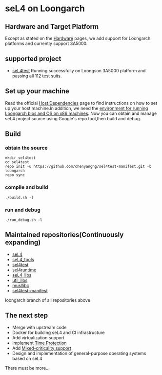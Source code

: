 # seL4 on Loongarch

## Hardware and Target Platform
Except as stated on the [Hardware](https://docs.sel4.systems/Hardware) pages, we add support for Loongarch platforms and currently support 3A5000.

## supported project
- [seL4test](https://github.com/ChenYangng/sel4test-manifest)
Running successfully on Loongson 3A5000 platform and passing all 112 test suits.

## Set up your machine
Read the official [Host Dependencies](https://docs.sel4.systems/projects/buildsystem/host-dependencies.html) page to find instructions on how to set up your host machine.In addition, we need the [environment for running Loongarch bios and OS on x86 machines](https://github.com/foxsen/qemu-loongarch-runenv).
Now you can obtain and manage seL4 project source using Google's repo tool,then build and debug.

## Build
### obtain the source
```
mkdir sel4test
cd sel4test
repo init -u https://github.com/chenyangng/sel4test-manifest.git -b loongarch
repo sync
```
### compile and build
```
./build.sh -l
```
### run and debug
```
./run_debug.sh -l
```

## Maintained repositories(Continuously expanding)
- [seL4](https://github.com/ChenYangng/seL4)
- [seL4_tools](https://github.com/ChenYangng/seL4_tools)
- [sel4test](https://github.com/ChenYangng/sel4test)
- [sel4runtime](https://github.com/ChenYangng/sel4runtime)
- [seL4_libs](https://github.com/ChenYangng/seL4_libs)
- [util_libs](https://github.com/ChenYangng/util_libs)
- [musllibc](https://github.com/ChenYangng/musllibc)
- [sel4test-manifest](https://github.com/ChenYangng/sel4test-manifest)

loongarch branch of all repositories above

## The next step
- Merge with upstream code
- Docker for building seL4 and CI infrastructure
- Add virtualization support
- Implement [Time Protection](https://trustworthy.systems/projects/TS/timeprotection/)
- Add [Mixed-criticality support](https://trustworthy.systems/projects/TS/realtime)
- Design and implementation of general-purpose operating systems based on seL4

There must be more...
